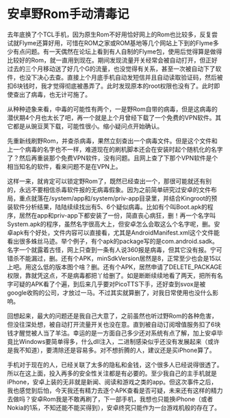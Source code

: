 安卓野Rom手动清毒记
======
去年底换了个TCL手机，因为原生Rom不好用恰好网上的Rom也比较多，反复尝试就Flyme还算好用，可惜在ROM之家或ROM基地等几个网站上下到的Flyme多少有点问题。有一天偶然在论坛上看到有人自制的Flyme包，使用后觉得算是做得比较好的Rom，就一直用到现在。期间发现流量开关经常会被自动打开，但正好过去的三个月移动送了好几个G的流量，也没觉得有关系，甚至一次被自动下了软件，也没下决心去查。直接上个月底手机自动发短信并且自动读取验证码，然后被扣6块钱时，我才觉得彻底被愚弄了。此时发现原本的root权限也没有了。此时即使查出了病毒，也无计可施了。

从种种迹象来看，中毒的可能性有两个，一是野Rom自带的病毒，但是这病毒的潜伏期4个月也太长了吧，再一个就是上个月曾经下载了一个免费的VPN软件。其它都是从豌豆荚下载，可能性很小。缩小疑问点开始确认。

先重新线刷野Rom，并查杀病毒，果然立刻查出一个病毒文件。但是这个文件和上一个病毒的名字也不一样，难道现在的刷机脚本还会在安装时起个随机化的名字了？然后再重装那个免费VPN软件，没有问题。且网上查了下那个VPN软件是个相当知名的软件，看来问题不是在VPN上。

这样一来，就肯定可以锁定野Rom了，既然已经查出一个，那很可能就还有别的，永远不要相信杀毒软件报的无病毒假象。因为之前简单研究过安卓的文件布局，重点就落在/system/app和/system/priv-app目录里，并结合Kingroot的预装软件分析结果，陆陆续续找出有5、6个疑似病毒。比如有个叫Boot.apk的程序，居然在app和priv-app下都安装了一份，简直丧心病狂，删！再一个名字叫System.apk的程序，虽然名字很高大上，但安卓怎么会取这么个名字呢，删。安卓apk有个好处，文件内容可以直接看，尤其是AndroidManifest.xml这个文件能看出很多蛛丝马迹。举个例子，有个apk的package写的是com.android.sadk。名字一个就露着古怪，网上只查到一条有人说360报是病毒，但其它没有报。宁可错杀不能漏过，删。还有个APK，minSdkVersion居然是8，正常至少也会是15以上吧。用这么低的版本图个啥？删。还有个APK，居然申请了DELETE_PACKAGE权限，靠就凭这点，不是病毒都把丫给删了。如是断断续续地看了两天，把所有名字可疑的APK看了个遍，到后来几乎要对PicoTTS下手，还好查到svox是被google收购的公司，才放过一马。不过其实就算删了，对我日常使用也没什么影响。

回想起来，最大的问题还是我自己大意了，之前虽然也听过野Rom的各种危害，但没往深处想，被自动打开流量开关也没在意。直到被自动订阅增值服务扣了6块钱才醒觉被人当了羊沽。幸运的是一方面自己多少还对系统有点了解，加上安卓毕竟比Windows要简单得多，什么dll注入，二进制感染似乎还没有发展起来（或许是我不知道），要清除还是容易多。对不想折腾的人，建议还是买iPhone算了。

手机对于现在的人，已经关联了太多的隐私和金钱，这个很多人已经说得很透了。所以在这上面，投入再多的安全性关注都是有必要的。至少我自己的主手机就是iPhone，安卓上装的无非就是新闻、阅读和游戏之类的app。但这次事件之后，我也感觉到后怕，今天我还有精力去逐个APK查看是否可疑，未来还有这样的精力去做吗？安卓Rom我是不敢再刷了，下一部手机，我想也只能换iPhone（或者Nokia的1系，不知还能不能买得到），安卓终究只能作为一台游戏机般的存在了。
